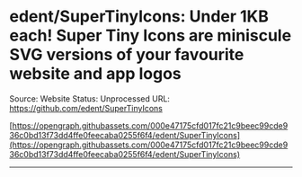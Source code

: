 # edent/SuperTinyIcons: Under 1KB each! Super Tiny Icons are miniscule SVG versions of your favourite website and app logos

Source: Website
Status: Unprocessed
URL: https://github.com/edent/SuperTinyIcons

[https://opengraph.githubassets.com/000e47175cfd017fc21c9beec99cde936c0bd13f73dd4ffe0feecaba0255f6f4/edent/SuperTinyIcons](https://opengraph.githubassets.com/000e47175cfd017fc21c9beec99cde936c0bd13f73dd4ffe0feecaba0255f6f4/edent/SuperTinyIcons)

---